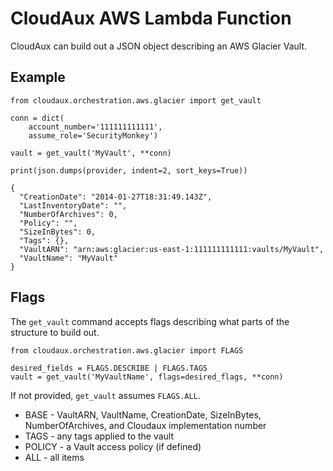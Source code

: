 # CloudAux AWS Lambda Function

CloudAux can build out a JSON object describing an AWS Glacier Vault.

## Example

    from cloudaux.orchestration.aws.glacier import get_vault

    conn = dict(
        account_number='111111111111',
        assume_role='SecurityMonkey')

    vault = get_vault('MyVault', **conn)
    
    print(json.dumps(provider, indent=2, sort_keys=True))

    {
      "CreationDate": "2014-01-27T18:31:49.143Z",
      "LastInventoryDate": "",
      "NumberOfArchives": 0,
      "Policy": "",
      "SizeInBytes": 0,
      "Tags": {},
      "VaultARN": "arn:aws:glacier:us-east-1:111111111111:vaults/MyVault",
      "VaultName": "MyVault"
    }

## Flags

The `get_vault` command accepts flags describing what parts of the structure to build out.

    from cloudaux.orchestration.aws.glacier import FLAGS

    desired_fields = FLAGS.DESCRIBE | FLAGS.TAGS
    vault = get_vault('MyVaultName', flags=desired_flags, **conn)

If not provided, `get_vault` assumes `FLAGS.ALL`.

- BASE - VaultARN, VaultName, CreationDate, SizeInBytes, NumberOfArchives, and Cloudaux implementation number
- TAGS - any tags applied to the vault
- POLICY - a Vault access policy (if defined)
- ALL - all items
